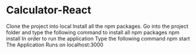 # Calculator-React
Clone the project into local  Install all the npm packages. Go into the project folder and type the following command to install all npm packages  npm install In order to run the application Type the following command  npm start The Application Runs on localhost:3000
